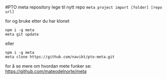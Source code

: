 #PTO meta repository
lege til nytt repo `meta project import [folder] [repo url]`

for og bruke etter du har klonet
```
npm i -g meta
meta git update
```

eller 
```
npm i -g meta
meta clone https://github.com/navikt/pto-meta.git
```
for å se mere om hvordan mete funker se: https://github.com/mateodelnorte/meta

